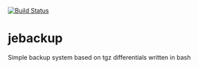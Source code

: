 [![Build Status](https://www.travis-ci.org/joan-esteban/jebackup.svg?branch=master)](https://www.travis-ci.org/joan-esteban/jebackup)


# jebackup
Simple backup system based on tgz differentials written in bash
